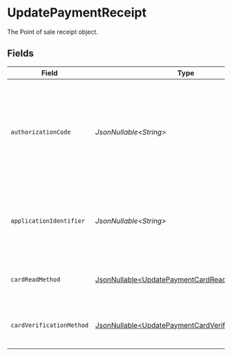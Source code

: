 # UpdatePaymentReceipt

The Point of sale receipt object.


## Fields

| Field                                                                                                                | Type                                                                                                                 | Required                                                                                                             | Description                                                                                                          | Example                                                                                                              |
| -------------------------------------------------------------------------------------------------------------------- | -------------------------------------------------------------------------------------------------------------------- | -------------------------------------------------------------------------------------------------------------------- | -------------------------------------------------------------------------------------------------------------------- | -------------------------------------------------------------------------------------------------------------------- |
| `authorizationCode`                                                                                                  | *JsonNullable\<String>*                                                                                              | :heavy_minus_sign:                                                                                                   | A unique code provided by the cardholder’s bank to confirm that the transaction was successfully approved.           | ...                                                                                                                  |
| `applicationIdentifier`                                                                                              | *JsonNullable\<String>*                                                                                              | :heavy_minus_sign:                                                                                                   | The unique number that identifies a specific payment application on a chip card.                                     | ...                                                                                                                  |
| `cardReadMethod`                                                                                                     | [JsonNullable\<UpdatePaymentCardReadMethod>](../../models/operations/UpdatePaymentCardReadMethod.md)                 | :heavy_minus_sign:                                                                                                   | The method by which the card was read by the terminal.                                                               | contactless                                                                                                          |
| `cardVerificationMethod`                                                                                             | [JsonNullable\<UpdatePaymentCardVerificationMethod>](../../models/operations/UpdatePaymentCardVerificationMethod.md) | :heavy_minus_sign:                                                                                                   | The method used to verify the cardholder's identity.                                                                 | no-cvm-required                                                                                                      |